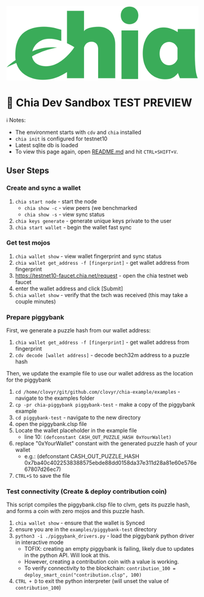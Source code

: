 ![Chia Logo](intro/static/img/chia-logo.svg)

# :seedling: Chia Dev Sandbox TEST PREVIEW 

:information_source: Notes:
- The environment starts with `cdv` and `chia` installed
- `chia init` is configured for testnet10
- Latest sqlite db is loaded
- To view this page again, open [README.md](README.md) and hit `CTRL+SHIFT+V`.

## User Steps

### Create and sync a wallet
1. `chia start node` - start the node
   - `chia show -c` - view peers (we benchmarked 
   - `chia show -s` - view sync status
2. `chia keys generate` - generate unique keys private to the user
3. `chia start wallet` - begin the wallet fast sync

### Get test mojos
1. `chia wallet show` - view wallet fingerprint and sync status
2. `chia wallet get_address -f [fingerprint]` - get wallet address from fingerprint
3. https://testnet10-faucet.chia.net/request - open the chia testnet web faucet
4. enter the wallet address and click [Submit]
5. `chia wallet show` - verify that the txch was received (this may take a couple minutes)

### Prepare piggybank
First, we generate a puzzle hash from our wallet address:

1. `chia wallet get_address -f [fingerprint]` - get wallet address from fingerprint
2. `cdv decode [wallet address]` - decode bech32m address to a puzzle hash

Then, we update the example file to use our wallet address as the location for the piggybank

1. `cd /home/clovyr/git/github.com/clovyr/chia-example/examples` - navigate to the examples folder
2. `cp -pr chia-piggybank piggybank-test` - make a copy of the piggybank example
3. `cd piggybank-test` - navigate to the new directory
4. open the piggybank.clsp file
5. Locate the wallet placeholder in the example file 
   - line 10: `(defconstant CASH_OUT_PUZZLE_HASH 0xYourWallet)`
6. replace "0xYourWallet" constant with the generated puzzle hash of your wallet
   - e.g.: (defconstant CASH_OUT_PUZZLE_HASH 0x7ba40c4022538388575ebde88dd0158da37e311d28a81e60e576e67807d26ec7) 
7. `CTRL+S` to save the file

### Test connectivity (Create & deploy contribution coin)
This script compiles the piggybank.clsp file to clvm, gets its puzzle hash, and forms a coin with zero mojos and this puzzle hash. 
1. `chia wallet show` - ensure that the wallet is Synced
2. ensure you are in the `examples/piggybank-test` directory
3. `python3 -i ./piggybank_drivers.py` - load the piggybank python driver in interactive mode
   - TOFIX: creating an empty piggybank is failing, likely due to updates in the python API. Will look at this.  
   - However, creating a contribution coin with a value is working. 
   - To verify connectivity to the blockchain: `contribution_100 = deploy_smart_coin("contribution.clsp", 100)`
5. `CTRL + D` to exit the python interpreter (will unset the value of `contribution_100`) 
